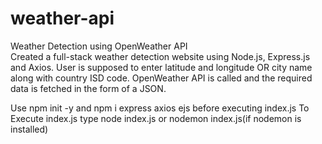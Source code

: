 # weather-api
Weather Detection using OpenWeather API  
Created a full-stack weather detection website using Node.js, Express.js and Axios. User is supposed to enter latitude and longitude OR city name along with country ISD code. OpenWeather API is called and the required data is fetched in the form of a JSON.

Use npm init -y and npm i express axios ejs before executing index.js
To Execute index.js type node index.js or nodemon index.js(if nodemon is installed)
